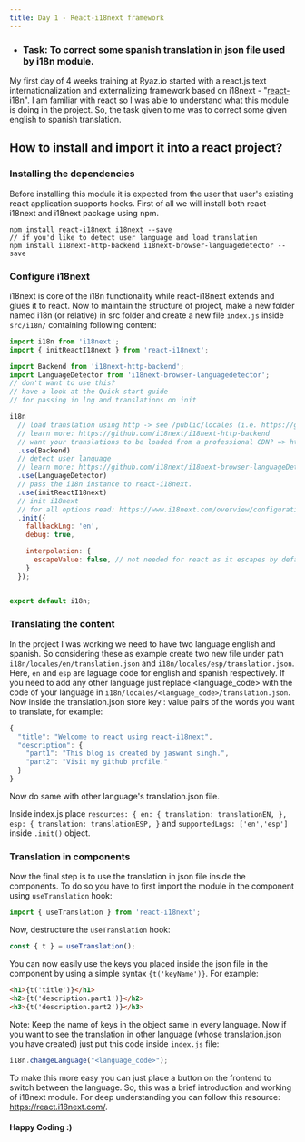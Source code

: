 ```yaml
---
title: Day 1 - React-i18next framework 
---
```

- ### Task: To correct some spanish translation in json file used by i18n module.
My first day of 4 weeks training at Ryaz.io started with a react.js text internationalization and externalizing framework based on i18next - "[react-i18n](https://react.i18next.com/)". I am familiar with react so I was able to understand what this module is doing in the project. So, the task given to me was to correct some given english to spanish translation. 
## How to install and import it into a react project?
### Installing the dependencies
Before installing this module it is expected from the user that user's existing react application supports hooks.
First of all we will install both react-i18next and i18next package using npm.
```
npm install react-i18next i18next --save
// if you'd like to detect user language and load translation
npm install i18next-http-backend i18next-browser-languagedetector --save
```
### Configure i18next
i18next is core of the i18n functionality while react-i18next extends and glues it to react.
Now to maintain the structure of project, make a new folder named i18n (or relative) in src folder and create a new file `index.js` inside `src/i18n/` containing following content:
```javascript
import i18n from 'i18next';
import { initReactI18next } from 'react-i18next';

import Backend from 'i18next-http-backend';
import LanguageDetector from 'i18next-browser-languagedetector';
// don't want to use this?
// have a look at the Quick start guide 
// for passing in lng and translations on init

i18n
  // load translation using http -> see /public/locales (i.e. https://github.com/i18next/react-i18next/tree/master/example/react/public/locales)
  // learn more: https://github.com/i18next/i18next-http-backend
  // want your translations to be loaded from a professional CDN? => https://github.com/locize/react-tutorial#step-2---use-the-locize-cdn
  .use(Backend)
  // detect user language
  // learn more: https://github.com/i18next/i18next-browser-languageDetector
  .use(LanguageDetector)
  // pass the i18n instance to react-i18next.
  .use(initReactI18next)
  // init i18next
  // for all options read: https://www.i18next.com/overview/configuration-options
  .init({
    fallbackLng: 'en',
    debug: true,

    interpolation: {
      escapeValue: false, // not needed for react as it escapes by default
    }
  });


export default i18n;
```
### Translating the content
In the project I was working we need to have two language english and spanish. So considering these as example create two new file under path `i18n/locales/en/translation.json` and `i18n/locales/esp/translation.json`. Here, `en` and `esp` are laguage code for english and spanish respectively. If you need to add any other language just replace <language_code> with the code of your language in `i18n/locales/<language_code>/translation.json`.  Now inside the translation.json store key : value pairs of the words you want to translate, for example:
```javascript
{
  "title": "Welcome to react using react-i18next",
  "description": {
    "part1": "This blog is created by jaswant singh.",
    "part2": "Visit my github profile."
  }
}
```
Now do same with other language's translation.json file. 

Inside index.js place `resources: {
      en: {
        translation: translationEN,
      },
      esp: {
        translation: translationESP,
      }` and  `supportedLngs: ['en','esp']` inside `.init()` object. 


### Translation in components
Now the final step is to use the translation in json file inside the components. To do so you have to first import the module in the component using `useTranslation` hook:
```javascript
import { useTranslation } from 'react-i18next';
```
Now, destructure the `useTranslation` hook:
```javascript
const { t } = useTranslation();
```
You can now easily use the keys you placed inside the json file in the component by using a simple syntax `{t('keyName')}`. For example:
```html
<h1>{t('title')}</h1>
<h2>{t('description.part1')}</h2>
<h3>{t('description.part2')}</h3>
```
Note: Keep the name of keys in the object same in every language.
Now if you want to see the translation in other language (whose translation.json you have created) just put this code inside `index.js` file:
```javascript
i18n.changeLanguage("<language_code>");
```
To make this more easy you can just place a button on the frontend to switch between the language.
So, this was a brief introduction and working of i18next module. For deep understanding you can follow this resource: https://react.i18next.com/.   
#### Happy Coding :) 
